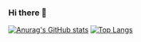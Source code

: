 ### Hi there 👋

[![Anurag's GitHub stats](https://github-readme-stats.vercel.app/api?username=PoorThatcher)](https://github.com/anuraghazra/github-readme-stats) [![Top Langs](https://github-readme-stats.vercel.app/api/top-langs/?username=PoorThatcher&layout=compact)](https://github.com/anuraghazra/github-readme-stats)
